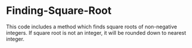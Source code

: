 # Finding-Square-Root
This code includes a method which finds square roots of non-negative integers. If square root is not an integer, it will be rounded down to nearest integer.
